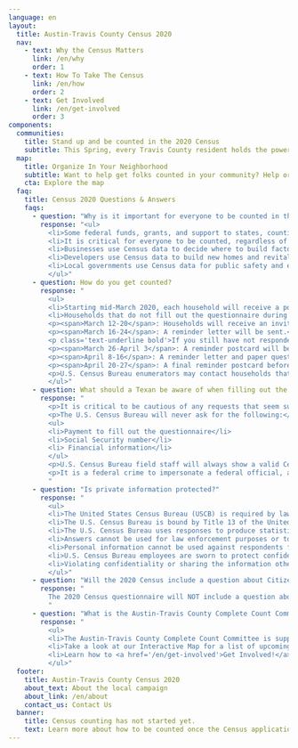```yaml
---
language: en
layout:
  title: Austin-Travis County Census 2020
  nav:
    - text: Why the Census Matters
      link: /en/why
      order: 1
    - text: How To Take The Census
      link: /en/how
      order: 2
    - text: Get Involved
      link: /en/get-involved
      order: 3
components:
  communities:
    title: Stand up and be counted in the 2020 Census
    subtitle: This Spring, every Travis County resident holds the power to shape the future of our neighborhoods, schools, and local government. It will take every community - no matter how small or large - to help get everyone counted.
  map:
    title: Organize In Your Neighborhood
    subtitle: Want to help get folks counted in your community? Help organize in one of our local hard to count communities or your neighborhood. Click here to find out more…
    cta: Explore the map
  faq:
    title: Census 2020 Questions & Answers
    faqs:
      - question: "Why is it important for everyone to be counted in the Census?"
        response: "<ul>
          <li>Some federal funds, grants, and support to states, counties and communities are based on population.</li>
          <li>It is critical for everyone to be counted, regardless of immigration status. When you respond to the Census, you help your community get its fair share of federal funds.</li>
          <li>Businesses use Census data to decide where to build factories, offices and stores, and this creates jobs.</li>
          <li>Developers use Census data to build new homes and revitalize neighborhoods.</li>
          <li>Local governments use Census data for public safety and emergency preparedness.</li>
          </ul>"
      - question: How do you get counted?
        response: "
          <ul>
          <li>Starting mid-March 2020, each household will receive a postcard in the mail informing them of the options for filling out the Census questionnaire. That includes online, by phone, or with a paper form.</li>
          <li>Households that do not fill out the questionnaire during the self-response period will be contacted by the U.S. Census Bureau during Non-Response Follow-Up.
          <p><span>March 12-20</span>: Households will receive an invitation to respond online to the 2020 Census. Some households will also receive paper questionnaires.</p>
          <p><span>March 16-24</span>: A reminder letter will be sent.</p>
          <p class='text-underline bold'>If you still have not responded:</p>
          <p><span>March 26-April 3</span>: A reminder postcard will be sent to households that have not responded.</p>
          <p><span>April 8-16</span>: A reminder letter and paper questionnaire will be sent.</p>
          <p><span>April 20-27</span>: A final reminder postcard before the U.S. Census Bureau follows up in person.</p>
          <p>U.S. Census Bureau enumerators may contact households that submit partially filled-out questionnaires in an effort to obtain complete answers.</p>
          </ul>"
      - question: What should a Texan be aware of when filling out the Census?
        response: "
          <p>It is critical to be cautious of any requests that seem suspicious.</p>
          <p>The U.S. Census Bureau will never ask for the following:</p>
          <ul>
          <li>Payment to fill out the questionnaire</li>
          <li>Social Security number</li>
          <li> Financial information</li>
          </ul>
          <p>U.S. Census Bureau field staff will always show a valid Census Bureau ID. You can confirm that they are a U.S. Census Bureau employee by entering their name into the Census Bureau Staff Search or by contacting the Texas Regional Office at 1-800-852-6159.</p>
          <p>It is a federal crime to impersonate a federal official, and anyone who violates this law is subject to imprisonment.</p>
          "
      - question: "Is private information protected?"
        response: "
          <ul>
          <li>The United States Census Bureau (USCB) is required by law to protect any personal information it collects and keep it confidential.</li>
          <li>The U.S. Census Bureau is bound by Title 13 of the United States Code. These laws not only provide the Bureau with authority for its work, but also stipulate strong protections for the information the Census collects from individuals and businesses.</li>
          <li>The U.S. Census Bureau uses responses to produce statistics.</li> <li>Private information may not be published when it is collected. After 72 years, it may be published for historical purposes by the National Archives. It is against the law to disclose or publish any private information that identifies an individual or business, such as names, addresses (including GPS coordinates), Social Security numbers, and telephone numbers.</li>
          <li>Answers cannot be used for law enforcement purposes or to determine personal eligibility for government benefits.</li>
          <li>Personal information cannot be used against respondents for the purposes of immigration enforcement.</li>
          <li>U.S. Census Bureau employees are sworn to protect confidentiality. Every person with access to data is sworn for life to protect personal information and understands that the penalties for violating this law are applicable for a lifetime.</li>
          <li>Violating confidentiality or sharing the information other than for statistical purposes is a serious federal crime. Anyone who violates this law will face severe penalties, including a <span>federal prison sentence of up to five years, a fine of up to $250,000, or both.</span>
          </ul>"
      - question: "Will the 2020 Census include a question about Citizenship?"
        response: "
          The 2020 Census questionnaire will NOT include a question about an individual’s citizenship status. Everyone, regardless of their immigration status, has certain basic rights. For those who have concerns about opening your doors, there are other ways you can participate. You can participate from the comfort of your home online and over the phone, or at community run assistance center. Please complete your Census questionnaire. An incomplete questionnaire may increase your chances of nonresponse follow-up by the U.S. Census Bureau. Households will receive an invitation to respond online to the 2020 Census beginning March 12, 2020. Your participation is vital, and your information is protected.
          "
      - question: "What is the Austin-Travis County Complete Count Committee doing to encourage participation?"
        response: "
          <ul>
          <li>The Austin-Travis County Complete Count Committee is supporting a coordinated outreach and communication effort focused on reaching the hard-to-count (HTC) population. This Committee is collaborating and leveraging support from local governments, regional and statewide community-based organizations, nonprofit, education, and other agencies to ensure the hardest to count communities are reached. Communication efforts will aim to help our residents understand that their information will remain private and dispel misinformation.</li>
          <li>Take a look at our Interactive Map for a list of upcoming events to get involved or to learn more, e-mail census@traviscountytx.gov.</li>
          <li>Learn how to <a href='/en/get-involved'>Get Involved!</a></li>
          </ul>"
  footer:
    title: Austin-Travis County Census 2020
    about_text: About the local campaign
    about_link: /en/about
    contact_us: Contact Us
  banner:
    title: Census counting has not started yet.
    text: Learn more about how to be counted once the Census application launches in March.
---
```

